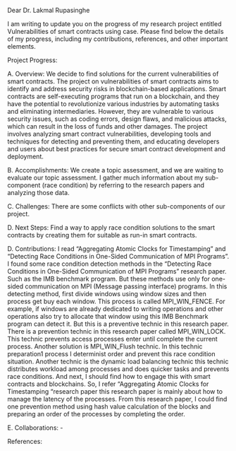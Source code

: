 Dear Dr. Lakmal Rupasinghe

I am writing to update you on the progress of my research project entitled Vulnerabilities of smart contracts using case. Please find below the details of my progress, including my contributions, references, and other important elements.

Project Progress: 

A. Overview: We decide to find solutions for the current vulnerabilities of smart contracts. The project on vulnerabilities of smart contracts aims to identify and address security risks in blockchain-based applications. Smart contracts are self-executing programs that run on a blockchain, and they have the potential to revolutionize various industries by automating tasks and eliminating intermediaries. However, they are vulnerable to various security issues, such as coding errors, design flaws, and malicious attacks, which can result in the loss of funds and other damages. The project involves analyzing smart contract vulnerabilities, developing tools and techniques for detecting and preventing them, and educating developers and users about best practices for secure smart contract development and deployment. 

B. Accomplishments: We create a topic assessment, and we are waiting to evaluate our topic assessment. I gather much information about my sub-component (race condition) by referring to the research papers and analyzing those data. 

C. Challenges: There are some conflicts with other sub-components of our project. 

D. Next Steps: Find a way to apply race condition solutions to the smart contracts by creating them for suitable as run-in smart contracts. 

D. Contributions: I read “Aggregating Atomic Clocks for Timestamping” and “Detecting Race Conditions in One-Sided Communication of MPI Programs”. I found some race condition detection methods in the “Detecting Race Conditions in One-Sided Communication of MPI Programs” research paper. Such as the IMB benchmark program. But these methods use only for one-sided communication on MPI (Message passing interface) programs. In this detecting method, first divide windows using window sizes and then process get buy each window. This process is called MPI_WIN_FENCE. For example, if windows are already dedicated to writing operations and other operations also try to allocate that window using this IMB Benchmark program can detect it. But this is a preventive technic in this research paper. There is a prevention technic in this research paper called MPI_WIN_LOCK. This technic prevents access processes enter until complete the current process. Another solution is MPI_WIN_Flush technic. In this technic preparation1 process I determinist order and prevent this race condition situation. Another technic is the dynamic load balancing technic this technic distributes workload among processes and does quicker tasks and prevents race conditions. And next, I should find how to engage this with smart contracts and blockchains. So, I refer “Aggregating Atomic Clocks for Timestamping “research paper this research paper is mainly about how to manage the latency of the processes. From this research paper, I could find one prevention method using hash value calculation of the blocks and preparing an order of the processes by completing the order.

E. Collaborations: -

References: 
